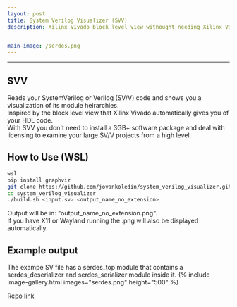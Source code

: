 ```yaml
---
layout: post
title: System Verilog Visualizer (SVV)
description: Xilinx Vivado block level view withought needing Xilinx Vivado


main-image: /serdes.png
---
```


---
## SVV
Reads your SystemVerilog or Verilog (SV/V) code and shows you a visualization of its module heirarchies.  
Inspired by the block level view that Xilinx Vivado automatically gives you of your HDL code.  
With SVV you don't need to install a 3GB+ software package and deal with licensing to examine your large SV/V projects from a high level.

## How to Use (WSL)
```bash
wsl
pip install graphviz
git clone https://github.com/jovankoledin/system_verilog_visualizer.git
cd system_verilog_visualizer
./build.sh <input.sv> <output_name_no_extension>
```
Output will be in: "output_name_no_extension.png".  
If you have X11 or Wayland running the .png will also be displayed automatically.

## Example output
The exampe SV file has a serdes_top module that contains a serdes_deserializer and serdes_serializer module inside it.
{% include image-gallery.html images="serdes.png" height="500" %}  


[Repo link](https://github.com/jovankoledin/system_verilog_visualizer/tree/main)
